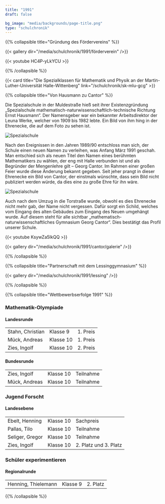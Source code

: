 ```yaml
---
title: "1991"
draft: false

bg_image: "media/backgrounds/page-title.png"
type: "schulchronik"
---
```




{{% collapsible  title="Gründung des Fördervereins" %}}

{{< gallery dir="/media/schulchronik/1991/förderverein" />}}

{{< youtube HC4P-yLkYCU >}}

{{% /collapsible %}}

{{< card title="Die Spezialklassen für Mathematik und Physik an der Martin-Luther-Universität Halle-Wittenberg" link="/schulchronik/sk-mlu-gcg" >}}

{{% collapsible  title="Von Hausmann zu Cantor" %}}

Die Spezialschule in der Muldestraße hieß seit ihrer Existenzgründung  „Spezialschule mathematisch-naturwissenschaftlich-technische Richtung Ernst Hausmann“.
Der Namensgeber war ein bekannter Arbeitsdirektor der Leuna Werke, welcher von 1909 bis 1982 lebte. Ein Bild von ihm hing in der Ehrenecke, die auf dem Foto zu sehen ist.

![Spezialschule](/media/schulchronik/1991/cantor/1.png)

Nach den Ereignissen in den Jahren 1989/90 entschloss man sich, der Schule einen neuen Namen zu verleihen, was Anfang März 1991 geschah.
Man entschied sich als neuen Titel den Namen eines berühmten Mathematikers zu wählen, der eng mit Halle verbunden ist und als Begründer der Mengenlehre gilt – Georg Cantor.
Im Rahmen einer großen Feier wurde diese Änderung bekannt gegeben.
Seit jeher prangt in dieser Ehrenecke ein Bild von Cantor, der einstmals wünschte, dass sein Bild nicht publiziert werden würde, da dies eine zu große Ehre für ihn wäre.

![Spezialschule](/media/schulchronik/1991/cantor/2.png)

Auch nach dem Umzug in die Torstraße wurde, obwohl es dies Ehrenecke nicht mehr gab, der Name nicht vergessen. Dafür sorgt ein Schild, welches vom Eingang des alten Gebäudes zum Eingang des Neuen umgehängt wurde. Auf diesem steht für alle sichtbar „mathematisch-naturwissenschaftliches Gymnasium Georg Cantor“. Dies bestätigt das Profil unserer Schule.

{{< youtube KsywZa5IkQQ >}}

{{< gallery dir="/media/schulchronik/1991/cantor/galerie" />}}

{{% /collapsible %}}

{{% collapsible  title="Partnerschaft mit dem Lessinggymnasium" %}}

{{< gallery dir="/media/schulchronik/1991/lessing" />}}

{{% /collapsible %}}

{{% collapsible  title="Wettbewerbserfolge 1991" %}}

### Mathematik-Olympiade

#### Landesrunde

||| |
|-|-|-|
|Stahn, Christian|Klasse 9|1. Preis|
|Mück, Andreas|Klasse 10|1. Preis|
|Zies, Ingolf|Klasse 10|2. Preis|

#### Bundesrunde
||||
|-|-|-|
|Zies, Ingolf|Klasse 10|Teilnahme|
|Mück, Andreas|Klasse 10|Teilnahme|

### Jugend Forscht

#### Landesebene

||||
|-|-|-|
|Ebelt, Henning|Klasse 10|Sachpreis|
|Pallas, Tilo|Klasse 10|Teilnahme|
|Seliger, Gregor|Klasse 10|Teilnahme|
|Zies, Ingolf|Klasse 10|2. Platz und 3. Platz|

### Schüler experimentieren

#### Regionalrunde

||||
|-|-|-|
|Henning, Thielemann|Klasse 9|2. Platz|

{{% /collapsible %}}

